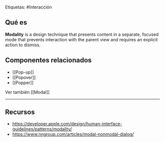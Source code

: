 Etiquetas: #Interacción 

## Qué es
**Modality** is a design technique that presents content in a separate, focused mode that prevents interaction with the parent view and requires an explicit action to dismiss.

## Componentes relacionados
- [[Pop-up]]
- [[Popover]]
- [[Popper]]

Ver también [[Modal]]

---

## Recursos
- https://developer.apple.com/design/human-interface-guidelines/patterns/modality/
- https://www.nngroup.com/articles/modal-nonmodal-dialog/